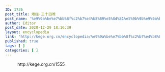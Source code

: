 ```yaml
---
ID: 1736
post_title: 难经·三十四难
post_name: '%e9%9a%be%e7%bb%8f%c2%b7%e4%b8%89%e5%8d%81%e5%9b%9b%e9%9a%be'
author: Editor
post_date: 2020-12-29 18:16:39
layout: encyclopedia
link: 'http://kege.org.cn/encyclopedia/%e9%9a%be%e7%bb%8f%c2%b7%e4%b8%89%e5%8d%81%e5%9b%9b%e9%9a%be'
published: true
tags: [ ]
categories: [ ]
---
```

<!-- wp:embed {"url":"http://kege.org.cn/1555","type":"wp-embed","providerNameSlug":"kege-org-cn","className":""} -->
<figure class="wp-block-embed is-type-wp-embed is-provider-kege-org-cn wp-block-embed-kege-org-cn"><div class="wp-block-embed__wrapper">
http://kege.org.cn/1555
</div></figure>
<!-- /wp:embed -->